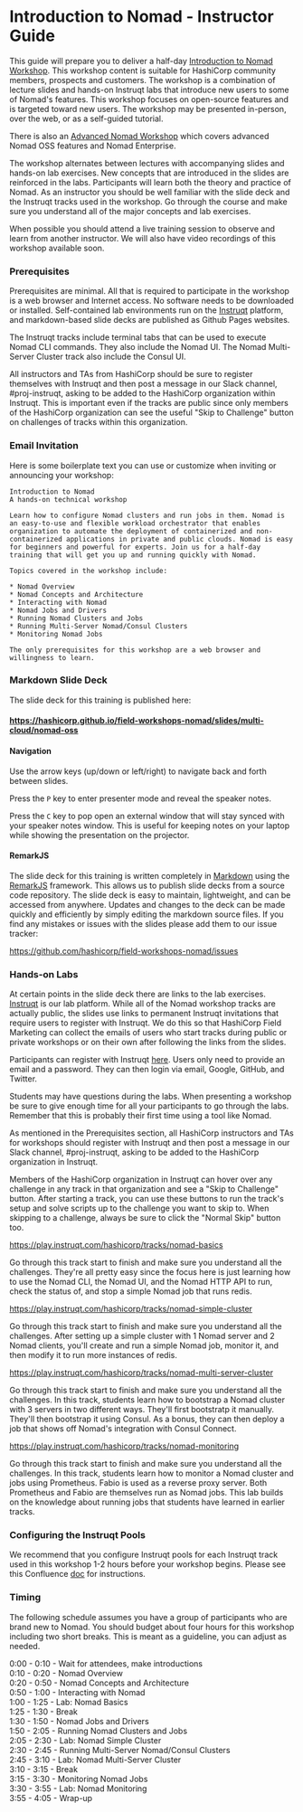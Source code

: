 # Introduction to Nomad - Instructor Guide

This guide will prepare you to deliver a half-day [Introduction to Nomad Workshop](https://hashicorp.github.io/field-workshops-nomad/slides/multi-cloud/nomad-oss). This workshop content is suitable for HashiCorp community members, prospects and customers. The workshop is a combination of lecture slides and hands-on Instruqt labs that introduce new users to some of Nomad's features. This workshop focuses on open-source features and is targeted toward new users. The workshop may be presented in-person, over the web, or as a self-guided tutorial.

There is also an [Advanced Nomad Workshop](https://hashicorp.github.io/field-workshops-nomad/slides/multi-cloud/advanced-nomad/#1) which covers advanced Nomad OSS features and Nomad Enterprise.

The workshop alternates between lectures with accompanying slides and hands-on lab exercises. New concepts that are introduced in the slides are reinforced in the labs. Participants will learn both the theory and practice of Nomad. As an instructor you should be well familiar with the slide deck and the Instruqt tracks used in the workshop. Go through the course and make sure you understand all of the major concepts and lab exercises.

When possible you should attend a live training session to observe and learn from another instructor. We will also have video recordings of this workshop available soon.

### Prerequisites
Prerequisites are minimal. All that is required to participate in the workshop is a web browser and Internet access. No software needs to be downloaded or installed. Self-contained lab environments run on the [Instruqt](https://play.instruqt.com/hashicorp) platform, and markdown-based slide decks are published as Github Pages websites.

The Instruqt tracks include terminal tabs that can be used to execute Nomad CLI commands. They also include the Nomad UI. The Nomad Multi-Server Cluster track also include the Consul UI.

All instructors and TAs from HashiCorp should be sure to register themselves with Instruqt and then post a message in our Slack channel, #proj-instruqt, asking to be added to the HashiCorp organization within Instruqt. This is important even if the tracks are public since only members of the HashiCorp organization can see the useful "Skip to Challenge" button on challenges of tracks within this organization.

### Email Invitation
Here is some boilerplate text you can use or customize when inviting or announcing your workshop:

```
Introduction to Nomad
A hands-on technical workshop

Learn how to configure Nomad clusters and run jobs in them. Nomad is an easy-to-use and flexible workload orchestrator that enables organization to automate the deployment of containerized and non-containerized applications in private and public clouds. Nomad is easy for beginners and powerful for experts. Join us for a half-day training that will get you up and running quickly with Nomad.

Topics covered in the workshop include:

* Nomad Overview
* Nomad Concepts and Architecture
* Interacting with Nomad
* Nomad Jobs and Drivers
* Running Nomad Clusters and Jobs
* Running Multi-Server Nomad/Consul Clusters
* Monitoring Nomad Jobs

The only prerequisites for this workshop are a web browser and willingness to learn.
```

### Markdown Slide Deck
The slide deck for this training is published here:

#### https://hashicorp.github.io/field-workshops-nomad/slides/multi-cloud/nomad-oss

#### Navigation
Use the arrow keys (up/down or left/right) to navigate back and forth between slides.

Press the `P` key to enter presenter mode and reveal the speaker notes.

Press the `C` key to pop open an external window that will stay synced with your speaker notes window. This is useful for keeping notes on your laptop while showing the presentation on the projector.

#### RemarkJS
The slide deck for this training is written completely in [Markdown](https://guides.github.com/features/mastering-markdown/) using the [RemarkJS](https://remarkjs.com/#1) framework. This allows us to publish slide decks from a source code repository. The slide deck is easy to maintain, lightweight, and can be accessed from anywhere. Updates and changes to the deck can be made quickly and efficiently by simply editing the markdown source files. If you find any mistakes or issues with the slides please add them to our issue tracker:

https://github.com/hashicorp/field-workshops-nomad/issues

### Hands-on Labs
At certain points in the slide deck there are links to the lab exercises. [Instruqt](https://instruqt.com/hashicorp) is our lab platform. While all of the Nomad workshop tracks are actually public, the slides use links to permanent Instruqt invitations that require users to register with Instruqt. We do this so that HashiCorp Field Marketing can collect the emails of users who start tracks during public or private workshops or on their own after following the links from the slides.

Participants can register with Instruqt [here](https://play.instruqt.com/signup). Users only need to provide an email and a password. They can then login via email, Google, GitHub, and Twitter.

Students may have questions during the labs. When presenting a workshop be sure to give enough time for all your participants to go through the labs. Remember that this is probably their first time using a tool like Nomad.

As mentioned in the Prerequisites section, all HashiCorp instructors and TAs for workshops should register with Instruqt and then post a message in our Slack channel, #proj-instruqt, asking to be added to the HashiCorp organization in Instruqt.

Members of the HashiCorp organization in Instruqt can hover over any challenge in any track in that organization and see a "Skip to Challenge" button. After starting a track, you can use these buttons to run the track's setup and solve scripts up to the challenge you want to skip to. When skipping to a challenge, always be sure to click the "Normal Skip" button too.

https://play.instruqt.com/hashicorp/tracks/nomad-basics

Go through this track start to finish and make sure you understand all the challenges. They're all pretty easy since the focus here is just learning how to use the Nomad CLI, the Nomad UI, and the Nomad HTTP API to run, check the status of, and stop a simple Nomad job that runs redis.

https://play.instruqt.com/hashicorp/tracks/nomad-simple-cluster

Go through this track start to finish and make sure you understand all the challenges. After setting up a simple cluster with 1 Nomad server and 2 Nomad clients, you'll create and run a simple Nomad job, monitor it, and then modify it to run more instances of redis.

https://play.instruqt.com/hashicorp/tracks/nomad-multi-server-cluster

Go through this track start to finish and make sure you understand all the challenges. In this track, students learn how to bootstrap a Nomad cluster with 3 servers in two different ways. They'll first bootstratp it manually. They'll then bootstrap it using Consul.  As a bonus, they can then deploy a job that shows off Nomad's integration with Consul Connect.

https://play.instruqt.com/hashicorp/tracks/nomad-monitoring

Go through this track start to finish and make sure you understand all the challenges. In this track, students learn how to monitor a Nomad cluster and jobs using Prometheus. Fabio is used as a reverse proxy server. Both Prometheus and Fabio are themselves run as Nomad jobs. This lab builds on the knowledge about running jobs that students have learned in earlier tracks.

### Configuring the Instruqt Pools
We recommend that you configure Instruqt pools for each Instruqt track used in this workshop 1-2 hours before your workshop begins. Please see this Confluence [doc](https://hashicorp.atlassian.net/wiki/spaces/SE/pages/511574174/Instruqt+and+Remark+Contributor+Guide#InstruqtandRemarkContributorGuide-ConfiguringInstruqtPools) for instructions.

### Timing
The following schedule assumes you have a group of participants who are brand new to Nomad. You should budget about four hours for this workshop including two short breaks. This is meant as a guideline, you can adjust as needed.

0:00 - 0:10 - Wait for attendees, make introductions<br>
0:10 - 0:20 - Nomad Overview<br>
0:20 - 0:50 - Nomad Concepts and Architecture<br>
0:50 - 1:00 - Interacting with Nomad<br>
1:00 - 1:25 - Lab: Nomad Basics<br>
1:25 - 1:30 - Break<br>
1:30 - 1:50 - Nomad Jobs and Drivers<br>
1:50 - 2:05 - Running Nomad Clusters and Jobs<br>
2:05 - 2:30 - Lab: Nomad Simple Cluster<br>
2:30 - 2:45 - Running Multi-Server Nomad/Consul Clusters<br>
2:45 - 3:10 - Lab: Nomad Multi-Server Cluster<br>
3:10 - 3:15 - Break<br>
3:15 - 3:30 - Monitoring Nomad Jobs<br>
3:30 - 3:55 - Lab: Nomad Monitoring <br>
3:55 - 4:05 - Wrap-up<br>
